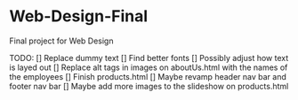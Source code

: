 # Web-Design-Final
Final project for Web Design


TODO:
[] Replace dummy text
[] Find better fonts
[] Possibly adjust how text is layed out
[] Replace alt tags in images on aboutUs.html with the names of the employees
[] Finish products.html
[] Maybe revamp header nav bar and footer nav bar
[] Maybe add more images to the slideshow on products.html